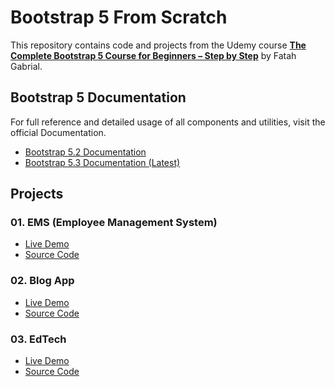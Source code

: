 # Bootstrap 5 From Scratch

This repository contains code and projects from the Udemy course **[The Complete Bootstrap 5 Course for Beginners – Step by Step](https://www.udemy.com/course/the-complete-bootstrap-5-course-for-beginners-step-by-step)** by Fatah Gabrial.

## Bootstrap 5 Documentation

For full reference and detailed usage of all components and utilities, visit the official Documentation.

- [Bootstrap 5.2 Documentation](https://getbootstrap.com/docs/5.2)
- [Bootstrap 5.3 Documentation (Latest)](https://getbootstrap.com/docs/5.3)

## Projects
### 01. EMS (Employee Management System)
- [Live Demo](https://ems2-0.netlify.app/)
- [Source Code](https://github.com/capt-farvez/bootstrap5-from-scratch/tree/main/Projects/01-EMS)

### 02. Blog App
- [Live Demo](https://blog-app-2.netlify.app/)
- [Source Code](https://github.com/capt-farvez/bootstrap5-from-scratch/tree/main/Projects/02-Blog-App)

### 03. EdTech
- [Live Demo](https://ed-tech.netlify.app/)
- [Source Code](https://github.com/capt-farvez/bootstrap5-from-scratch/tree/main/Projects/03-EdTech)